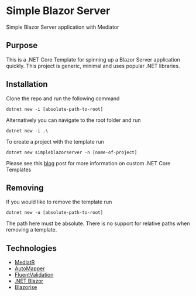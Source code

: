 # Simple Blazor Server
Simple Blazor Server application with Mediator
## Purpose
This is a .NET Core Template for spinning up a Blazor Server application quickly.
This project is generic, minimal and uses popular .NET libraries.
## Installation
Clone the repo and run the following command
```
dotnet new -i [absolute-path-to-root]
```
Alternatively you can navigate to the root folder and run
```
dotnet new -i .\
```
To create a project with the template run
```
dotnet new simpleblazorserver -n [name-of-project]
```
Please see this [blog](https://docs.microsoft.com/en-us/dotnet/core/tools/custom-templates) post for more information on custom .NET Core Templates
## Removing
If you would like to remove the template run
```
dotnet new -u [absolute-path-to-root]
```
The path here must be absolute. There is no support for relative paths when removing a template.
## Technologies
- [MediatR](https://github.com/jbogard/MediatR)
- [AutoMapper](https://github.com/AutoMapper/AutoMapper)
- [FluentValidation](https://github.com/FluentValidation/FluentValidation)
- [.NET Blazor](https://dotnet.microsoft.com/apps/aspnet/web-apps/blazor)
- [Blazorise](https://github.com/stsrki/Blazorise)
